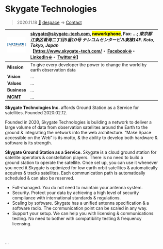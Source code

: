 # Skygate Technologies
> 2020.11.18 [🚀](../../index/index.md) [despace](../index.md) → [Contact](../contact.md)

|[![](../f/con/s/skygate_tech_logo1_thumb.png)](../f/con/s/skygate_tech_logo1.png)|<skygate@skygate-tech.com>, <mark>noworkphone</mark>, Fax: …; *東京都江東区青海二丁目5番10号 テレコムセンタービル東棟14F. Koto, Tokyo, Japan*<br> 【<https://www.skygate-tech.com/>・ [Facebook ⎆](https://www.facebook.com/skygatetech)・ [LinkedIn ⎆](https://www.linkedin.com/company/skygate-tech)・ [Twitter ⎆](https://twitter.com/skygate_tech)】|
|:--|:--|
|**Mission**|To give every developer the power to change the world by earth observation data|
|**Vision**|…|
|**Values**|…|
|**Business**|…|
|**[MGMT](../mgmt.md)**|…|

**Skygate Technologies Inc.** affords Ground Station as a Service for satellites. Founded 2020.02.12.

Founded in 2020, Skygate Technologies is building a network to deliver a large volume of data from observation satellites around the Earth to the ground & integrating the network into the web architecture. “Make Space accessible on the Web” is its motto, & the ability to develop both hardware & software is its strength.

**Skygate Ground Station as a Service.** Skygate is a cloud ground station for satellite operators & constellation players. There is no need to build a ground station to operate the satellite. Once set up, you can use it whenever you need it.Skygate is optimized for low earth orbit satellites & automatically acquires & tracks satellites. Each communication path is automatically scheduled & can also be reserved.

   - Full-managed. You do not need to maintain your antenna system.
   - Security. Protect your data by achieving a high level of security compliance with international standards & regulations.
   - Scaling by software. Skygate has a unified antenna specification & a software radio. The communication point can be scaled in any way.
   - Support your setup. We can help you with licensing & communications testing. No need to bother with compatibility testing & frequency licensing.

<p style="page-break-after:always"> </p>

…
